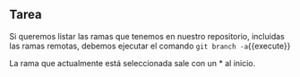 ## Tarea

Si queremos listar las ramas que tenemos en nuestro repositorio, incluidas las ramas remotas, debemos ejecutar el comando
`git branch -a`{{execute}}

La rama que actualmente está seleccionada sale con un * al inicio.